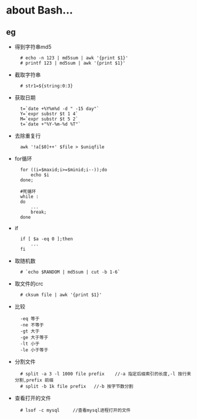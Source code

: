 about Bash...
==============

eg
---

- 得到字符串md5

        # echo -n 123 | md5sum | awk '{print $1}'
        # printf 123 | md5sum | awk '{print $1}'

- 截取字符串

        # str1=${string:0:3}

- 获取日期

        t=`date +%Y%m%d -d " -15 day"`
        Y=`expr substr $t 1 4`
        M=`expr substr $t 5 2`
        t=`date +"%Y-%m-%d %T"`

- 去除重复行

        awk '!a[$0]++' $file > $uniqfile

- for循环

        for ((i=$maxid;i>=$minid;i--));do
            echo $i
        done;

        #死循环
        while :
        do
            ...
            break;
        done

- if

        if [ $a -eq 0 ];then
            ...
        fi

- 取随机数

        # `echo $RANDOM | md5sum | cut -b 1-6`

- 取文件的crc

        # cksum file | awk '{print $1}'

- 比较

        -eq 等于 
        -ne 不等于 
        -gt 大于 
        -ge 大于等于 
        -lt 小于 
        -le 小于等于 

- 分割文件

        # split -a 3 -l 1000 file prefix    //-a 指定后缀索引的长度,-l 按行来分割,prefix 前缀
        # split -b 1k file prefix   //-b 按字节数分割

- 查看打开的文件

        # lsof -c mysql     //查看mysql进程打开的文件



